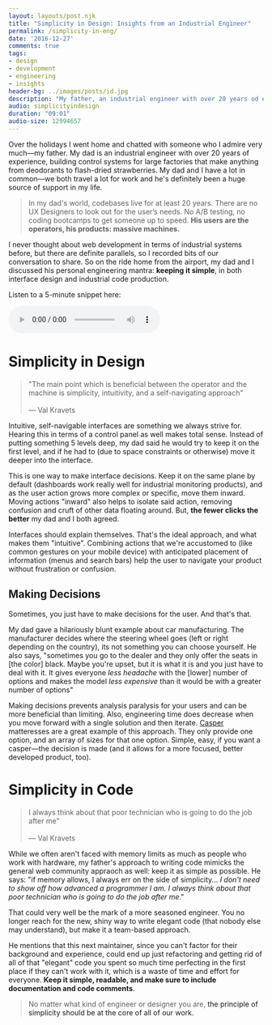 ```yaml
---
layout: layouts/post.njk
title: "Simplicity in Design: Insights from an Industrial Engineer"
permalink: /simplicity-in-eng/
date: '2016-12-27'
comments: true
tags:
- design
- development
- engineering
- insights
header-bg: ../images/posts/id.jpg
description: "My father, an industrial engineer with over 20 years od experience talks about interface design and the important of simplicity in programming."
audio: simplicityindesign
duration: "09:01"
audio-size: 12994657
---
```


Over the holidays I went home and chatted with someone who I admire very much&mdash;my father. My dad is an industrial engineer with over 20 years of experience, building control systems for large factories that make anything from deodorants to flash-dried strawberries. My dad and I have a lot in common&mdash;we both travel a lot for work and he's definitely been a huge source of support in my life.

<blockquote class="left">In my dad's world, codebases live for at least 20 years. There are no UX Designers to look out for the user’s needs. No A/B testing, no coding bootcamps to get someone up to speed. <b>His users are the operators, his products: massive machines.</b>
</blockquote>

I never thought about web development in terms of industrial systems before, but there are definite parallels, so I recorded bits of our conversation to share. So on the ride home from the airport, my dad and I discussed his personal engineering mantra: **keeping it simple**, in both interface design and industrial code production.

Listen to a 5-minute snippet here:

<audio controls src="../audio/papainterview.mp3" type="audio/mp3"></audio>

# Simplicity in Design

<blockquote class="right">"The main point which is beneficial between the operator and the machine is simplicity, intuitivity, and a self-navigating approach"
<br><br>&mdash; Val Kravets
</blockquote>

Intuitive, self-navigable interfaces are something we always strive for. Hearing this in terms of a control panel as well makes total sense. Instead of putting something 5 levels deep, my dad said he would try to keep it on the first level, and if he had to (due to space constraints or otherwise) move it deeper into the interface.

This is one way to make interface decisions. Keep it on the same plane by default (dashboards work really well for industrial monitoring products), and as the user action grows more complex or specific, move them inward. Moving actions "inward" also helps to isolate said action, removing confusion and cruft of other data floating around. But, **the fewer clicks the better** my dad and I both agreed.

Interfaces should explain themselves. That's the ideal approach, and what makes them "intuitive". Combining actions that we're accustomed to (like common gestures on your mobile device) with anticipated placement of information (menus and search bars) help the user to navigate your product without frustration or confusion.

## Making Decisions

Sometimes, you just have to make decisions for the user. And that's that.

My dad gave a hilariously blunt example about car manufacturing. The manufacturer decides where the steering wheel goes (left or right depending on the country), its not something you can choose yourself. He also says, "sometimes you go to the dealer and they only offer the seats in [the color] black. Maybe you're upset, but it is what it is and you just have to deal with it. It gives everyone *less headache* with the [lower] number of options and makes the model *less expensive* than it would be with a greater number of options"

Making decisions prevents analysis paralysis for your users and can be more beneficial than limiting. Also, engineering time does decrease when you move forward with a single solution and then iterate. [Casper](http://https://casper.com/) matteresses are a great example of this approach. They only provide one option, and an array of sizes for that one option. Simple, easy, if you want a casper&mdash;the decision is made (and it allows for a more focused, better developed product, too).

# Simplicity in Code

<blockquote class="left">I always think about that poor technician who is going to do the job after me"
<br><br>&mdash; Val Kravets
</blockquote>

While we often aren't faced with memory limits as much as people who work with hardware, my father's approach to writing code mimicks the general web community appraoch as well: keep it as simple as possible. He says: "if memory allows, I always err on the side of simplicity... *I don't need to show off how advanced a programmer I am. I always think about that poor technician who is going to do the job after me*."

That could very well be the mark of a more seasoned engineer. You no longer reach for the new, shiny way to write elegant code (that nobody else may understand), but make it a team-based approach.

He mentions that this next maintainer, since you can't factor for their background and experience, could end up just refactoring and getting rid of all of that "elegant" code you spent so much time perfecting in the first place if they can't work with it, which is a waste of time and effort for everyone. **Keep it simple, readable, and make sure to include documentation and code comments**.

<blockquote>No matter what kind of engineer or designer you are, <a class="twitter-share">the principle of simplicity should be at the core of all of our work.</a></blockquote>